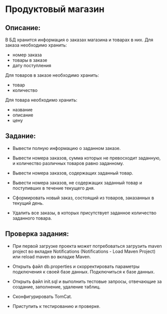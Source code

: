# Продуктовый магазин

## Описание:

В БД хранится информация о заказах магазина и товарах в них.
Для заказа необходимо хранить:
* номер заказа
* товары в заказе
* дату поступления

Для товаров в заказе необходимо хранить:
* товар
* количество

Для товара необходимо хранить:
* название
* описание
* цену

## Задание:

* Вывести полную информацию о заданном заказе.
* Вывести номера заказов, сумма которых не превосходит
заданную, и количество различных товаров равно заданному.

* Вывести номера заказов, содержащих заданный товар.

* Вывести номера заказов, не содержащих заданный товар и
поступивших в течение текущего дня.

* Сформировать новый заказ, состоящий из товаров, заказанных в
текущий день.

* Удалить все заказы, в которых присутствует заданное количество
заданного товара.

## Проверка задания:

* При первой загрузке проекта может потребоваться загрузить maven project 
во вкладке Notifications (Notifications - Load Maven Project) или reload maven 
во вкладке Maven.

* Открыть файл db.properties и скорректировать параметры подключения
к своей базе данных. Подключиться к базе данных.

* Открыть файл init.sql и выполнить тестовые запросы, 
отвечающие за создание, заполнение, удаление таблиц.

* Сконфигурировать TomCat.

* Приступить к тестированию и проверке.